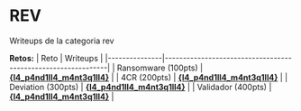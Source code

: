 # REV 

Writeups de la categoria rev

**Retos:**
| Reto          | Writeups                                                         |
|---------------|--------------------------------------------------------------|
| Ransomware (100pts)     | [**{l4_p4nd1ll4_m4nt3q1ll4}**](./100/writeups/filtrado.pdf) |
| 4CR (200pts)       | [**{l4_p4nd1ll4_m4nt3q1ll4}**](./200/writeups/fisg0n.pdf) |
| Deviation (300pts)       | [**{l4_p4nd1ll4_m4nt3q1ll4}**](./300/writeups/exfill.pdf)  |
| Validador (400pts)       | [**{l4_p4nd1ll4_m4nt3q1ll4}**](./400/writeups/serial.pdf)  |
